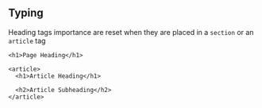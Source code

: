 ## Typing

Heading tags importance are reset when they are placed in a  ```section``` or an ```article``` tag

    <h1>Page Heading</h1>

    <article>
      <h1>Article Heading</h1>

      <h2>Article Subheading</h2>
    </article>

